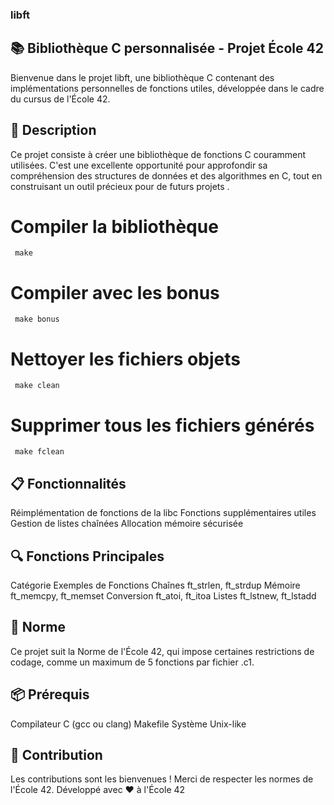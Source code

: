 ### libft
## 📚 Bibliothèque C personnalisée - Projet École 42
Bienvenue dans le projet libft, une bibliothèque C contenant des implémentations personnelles de fonctions utiles, développée dans le cadre du cursus de l'École 42.
## 📜 Description
Ce projet consiste à créer une bibliothèque de fonctions C couramment utilisées. C'est une excellente opportunité pour approfondir sa compréhension des structures de données et des algorithmes en C, tout en construisant un outil précieux pour de futurs projets .

# Compiler la bibliothèque
     make

# Compiler avec les bonus
     make bonus

# Nettoyer les fichiers objets
     make clean

# Supprimer tous les fichiers générés
     make fclean

## 📋 Fonctionnalités
Réimplémentation de fonctions de la libc
Fonctions supplémentaires utiles
Gestion de listes chaînées
Allocation mémoire sécurisée

## 🔍 Fonctions Principales
Catégorie	Exemples de Fonctions
Chaînes	ft_strlen, ft_strdup
Mémoire	ft_memcpy, ft_memset
Conversion	ft_atoi, ft_itoa
Listes	ft_lstnew, ft_lstadd

## 📄 Norme
Ce projet suit la Norme de l'École 42, qui impose certaines restrictions de codage, comme un maximum de 5 fonctions par fichier .c1.
## 📦 Prérequis
Compilateur C (gcc ou clang)
Makefile
Système Unix-like

## 🤝 Contribution
Les contributions sont les bienvenues ! Merci de respecter les normes de l'École 42. Développé avec ❤️ à l'École 42
